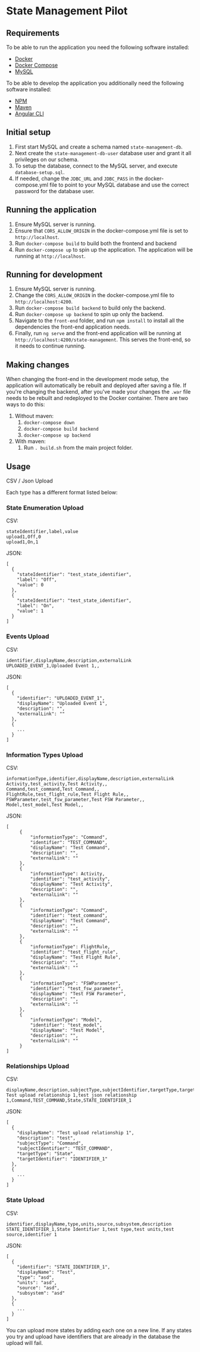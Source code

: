 # State Management Pilot

## Requirements

To be able to run the application you need the following software installed:
- [Docker](https://docs.docker.com/install/)
- [Docker Compose](https://docs.docker.com/compose/install/)
- [MySQL](https://www.mysql.com/)

To be able to develop the application you additionally need the following software installed:
- [NPM](https://www.npmjs.com/get-npm)
- [Maven](https://maven.apache.org/install.html)
- [Angular CLI](https://cli.angular.io/)

## Initial setup
1. First start MySQL and create a schema named `state-management-db`.
1. Next create the `state-management-db-user` database user and grant it all privileges on our schema.
1. To setup the database, connect to the MySQL server, and execute `database-setup.sql`.
1. If needed, change the `JDBC_URL` and `JDBC_PASS` in the docker-compose.yml file to point to your MySQL database and use the correct password for the database user.

## Running the application
1. Ensure MySQL server is running.
1. Ensure that `CORS_ALLOW_ORIGIN` in the docker-compose.yml file is set to `http://localhost`.
1. Run `docker-compose build` to build both the frontend and backend
1. Run `docker-compose up` to spin up the application. The application will be running at `http://localhost`.

## Running for development
1. Ensure MySQL server is running.
1. Change the `CORS_ALLOW_ORIGIN` in the docker-compose.yml file to `http://localhost:4200`.
1. Run `docker-compose build backend` to build only the backend.
1. Run `docker-compose up backend` to spin up only the backend.
1. Navigate to the `front-end` folder, and run `npm install` to install all the dependencies the front-end application needs.
1. Finally, run `ng serve` and the front-end application will be running at `http://localhost:4200/state-management`.  This serves the front-end, so it needs to continue running.

## Making changes
When changing the front-end in the development mode setup, the application will automatically be rebuilt and deployed after saving a file.
If you're changing the backend, after you've made your changes the `.war` file needs to be rebuilt and redeployed to the Docker container.
There are two ways to do this:
1. Without maven:
    1. `docker-compose down`
    1. `docker-compose build backend`
    1. `docker-compose up backend`
1. With maven:
    1. Run `. build.sh` from the main project folder.

## Usage

CSV / Json Upload

Each type has a different format listed below:

### State Enumeration Upload

CSV:
```
stateIdentifier,label,value
upload1,Off,0
upload1,On,1
```

JSON:
```
[
  {
    "stateIdentifier": "test_state_identifier",
    "label": "Off",
    "value": 0
  },
  {
    "stateIdentifier": "test_state_identifier",
    "label": "On",
    "value": 1
  }
]
```

### Events Upload

CSV:
```
identifier,displayName,description,externalLink
UPLOADED_EVENT_1,Uploaded Event 1,,
```

JSON:
```
[
  {
    "identifier": "UPLOADED_EVENT_1",
    "displayName": "Uploaded Event 1",
    "description": "",
    "externalLink": ""
  },
  {
    ...
  }
]
```

### Information Types Upload

CSV:
```
informationType,identifier,displayName,description,externalLink
Activity,test_activity,Test Activity,,
Command,test_command,Test Command,,
FlightRule,test_flight_rule,Test Flight Rule,,
FSWParameter,test_fsw_parameter,Test FSW Parameter,,
Model,test_model,Test Model,,
```

JSON:
```
[
     {
         "informationType": "Command",
         "identifier": "TEST_COMMAND",
         "displayName": "Test Command",
         "description": "",
         "externalLink": ""
     },
     {
         "informationType": Activity,
         "identifier": "test_activity",
         "displayName": "Test Activity",
         "description": "",
         "externalLink": ""
     },
     {
         "informationType": "Command",
         "identifier": "test_command",
         "displayName": "Test Command",
         "description": "",
         "externalLink": ""
     },
     {
         "informationType": FlightRule,
         "identifier": "test_flight_rule",
         "displayName": "Test Flight Rule",
         "description": "",
         "externalLink": ""
     },
     {
         "informationType": "FSWParameter",
         "identifier": "test_fsw_parameter",
         "displayName": "Test FSW Parameter",
         "description": "",
         "externalLink": ""
     },
     {
         "informationType": "Model",
         "identifier": "test_model",
         "displayName": "Test Model",
         "description": "",
         "externalLink": ""
     }
]
```

### Relationships Upload

CSV:
```
displayName,description,subjectType,subjectIdentifier,targetType,targetIdentifier
Test upload relationship 1,test json relationship 1,Command,TEST_COMMAND,State,STATE_IDENTIFIER_1
```

JSON:
```
[
  {
    "displayName": "Test upload relationship 1",
    "description": "test",
    "subjectType": "Command",
    "subjectIdentifier": "TEST_COMMAND",
    "targetType": "State",
    "targetIdentifier": "IDENTIFIER_1"
  },
  {
    ...
  }
]
```

### State Upload

CSV:
```
identifier,displayName,type,units,source,subsystem,description
STATE_IDENTIFIER_1,State Identifier 1,test type,test units,test source,identifier 1
```

JSON:
```
[
  {
    "identifier": "STATE_IDENTIFIER_1",
    "displayName": "Test",
    "type": "asd",
    "units": "asd",
    "source": "asd",
    "subsystem": "asd"
  },
  {
    ...
  }
]
```

You can upload more states by adding each one on a new line.  If any states you try and upload have identifiers that are already in the database the upload will fail.
